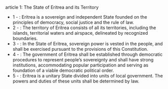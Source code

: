 article 1: The State of Eritrea and its Territory

<ul>
			<li>1 - : Eritrea is a sovereign and independent State founded on the principles of democracy, social justice and the rule of law.<ul>
			</ul></li>			<li>2 - : The territory of Eritrea consists of all its territories, including the islands, territorial waters and airspace, delineated by recognized boundaries.<ul>
			</ul></li>			<li>3 - : In the State of Eritrea, sovereign power is vested in the people, and shall be exercised pursuant to the provisions of this Constitution.<ul>
			</ul></li>			<li>4 - : The government of Eritrea shall be established through democratic procedures to represent people’s sovereignty and shall have strong institutions, accommodating popular participation and serving as foundation of a viable democratic political order.<ul>
			</ul></li>			<li>5 - : Eritrea is a unitary State divided into units of local government. The powers and duties of these units shall be determined by law.<ul>
			</ul></li></ul>